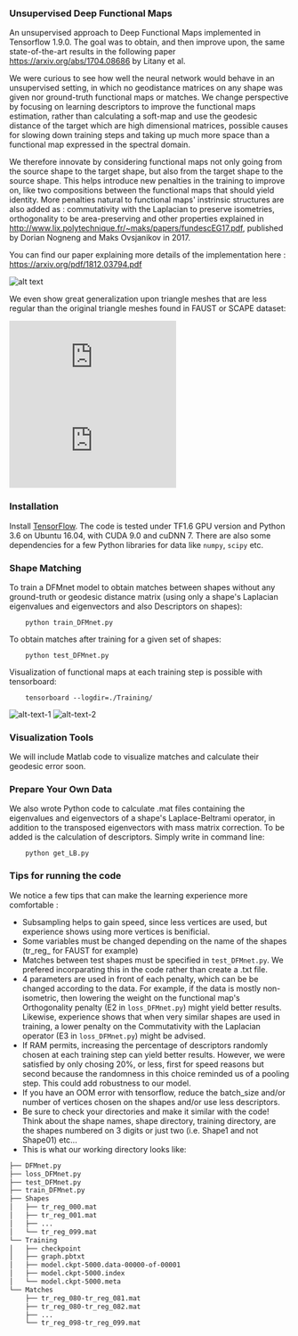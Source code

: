### Unsupervised Deep Functional Maps 
An unsupervised approach to Deep Functional Maps implemented in Tensorflow 1.9.0. The goal was to obtain, and then improve upon, the same state-of-the-art results in the following paper https://arxiv.org/abs/1704.08686 by Litany et al.

We were curious to see how well the neural network would behave in an unsupervised setting, in which no geodistance matrices on any shape was given nor ground-truth functional maps or matches. We change perspective by focusing on learning descriptors to improve the functional maps estimation, rather than calculating a soft-map and use the geodesic distance of the target which are high dimensional matrices, possible causes for slowing down training steps and taking up much more space than a functional map expressed in the spectral domain.

We therefore innovate by considering functional maps not only going from the source shape to the target shape, but also from the target shape to the source shape. This helps introduce new penalties in the training to improve on, like two compositions between the functional maps that should yield identity. More penalties natural to functional maps' instrinsic structures are also added as : commutativity with the Laplacian to preserve isometries, orthogonality to be area-preserving and other properties explained in http://www.lix.polytechnique.fr/~maks/papers/fundescEG17.pdf, published by Dorian Nogneng and Maks Ovsjanikov in 2017.

You can find our paper explaining more details of the implementation here : https://arxiv.org/pdf/1812.03794.pdf


![alt text](https://github.com/JM-data/Unsupervised_FMnet/blob/master/Images/Compare_SCAPE_1.png)

We even show great generalization upon triangle meshes that are less regular than the original triangle meshes found in FAUST or SCAPE dataset: 

![alt-text-1](https://github.com/JM-data/Unsupervised_FMnet/blob/master/Images/original_faust_example.pdf "Original") ![alt-text-2](https://github.com/JM-data/Unsupervised_FMnet/blob/master/Images/remesh_faust_example.pdf "Remeshed")

### Installation

Install <a href="https://www.tensorflow.org/install/">TensorFlow</a>. The code is tested under TF1.6 GPU version and Python 3.6 on Ubuntu 16.04, with CUDA 9.0 and cuDNN 7. There are also some dependencies for a few Python libraries for data like `numpy`, `scipy` etc.

### Shape Matching

To train a DFMnet model to obtain matches between shapes without any ground-truth or geodesic distance matrix (using only a shape's Laplacian eigenvalues and eigenvectors and also Descriptors on shapes):

        python train_DFMnet.py

To obtain matches after training for a given set of shapes:

        python test_DFMnet.py
        
Visualization of functional maps at each training step is possible with tensorboard:

        tensorboard --logdir=./Training/

![alt-text-1](https://github.com/JM-data/Unsupervised_FMnet/blob/master/Images/FMnet.png "FMnet") ![alt-text-2](https://github.com/JM-data/Unsupervised_FMnet/blob/master/Images/OursAll.png "Our unsupervised approach")

### Visualization Tools
We will include Matlab code to visualize matches and calculate their geodesic error soon.

### Prepare Your Own Data
We also wrote Python code to calculate .mat files containing the eigenvalues and eigenvectors of a shape's Laplace-Beltrami operator, in addition to the transposed eigenvectors with mass matrix correction. To be added is the calculation of descriptors. Simply write in command line:

		python get_LB.py

### Tips for running the code
We notice a few tips that can make the learning experience more comfortable :
* Subsampling helps to gain speed, since less vertices are used, but experience shows using more vertices is benificial.
* Some variables must be changed depending on the name of the shapes (tr_reg_ for FAUST for example)
* Matches between test shapes must be specified in `test_DFMnet.py`. We prefered incorparating this in the code rather than create a .txt file.
* 4 parameters are used in front of each penalty, which can be be changed according to the data. For example, if the data is mostly non-isometric, then lowering the weight on the functional map's Orthogonality penalty (E2 in `loss_DFMnet.py`) might yield better results. Likewise, experience shows that when very similar shapes are used in training, a lower penalty on the Commutativity with the Laplacian operator (E3 in `loss_DFMnet.py`) might be advised.
* If RAM permits, increasing the percentage of descriptors randomly chosen at each training step can yield better results. However, we were satisfied by only chosing 20%, or less, first for speed reasons but second because the randomness in this choice reminded us of a pooling step. This could add robustness to our model.
* If you have an OOM error with tensorflow, reduce the batch_size and/or number of vertices chosen on the shapes and/or use less descriptors.
* Be sure to check your directories and make it similar with the code! Think about the shape names, shape directory, training directory, are the shapes numbered on 3 digits or just two (i.e. Shape1 and not Shape01) etc...
* This is what our working directory looks like:

```bash
├── DFMnet.py
├── loss_DFMnet.py
├── test_DFMnet.py
├── train_DFMnet.py
├── Shapes
│   ├── tr_reg_000.mat
│   ├── tr_reg_001.mat
│   ├── ...
│   └── tr_reg_099.mat
└── Training
│   ├── checkpoint
│   ├── graph.pbtxt
│   ├── model.ckpt-5000.data-00000-of-00001
│   ├── model.ckpt-5000.index
│   └── model.ckpt-5000.meta
└── Matches
    ├── tr_reg_080-tr_reg_081.mat
    ├── tr_reg_080-tr_reg_082.mat
    ├── ...
    └── tr_reg_098-tr_reg_099.mat
```
